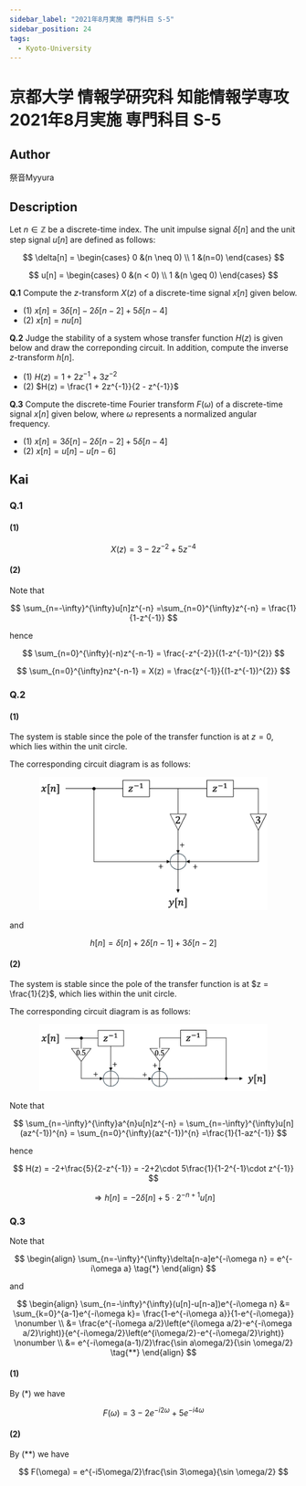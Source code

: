 ```yaml
---
sidebar_label: "2021年8月実施 専門科目 S-5"
sidebar_position: 24
tags:
  - Kyoto-University
---
```


# 京都大学 情報学研究科 知能情報学専攻 2021年8月実施 専門科目 S-5

## **Author**
祭音Myyura

## **Description**
Let $n \in \mathbb{Z}$ be a discrete-time index.
The unit impulse signal $\delta[n]$ and the unit step signal $u[n]$ are defined as follows:

$$
\delta[n] = \begin{cases}
    0 &(n \neq 0) \\
    1 &(n=0)
\end{cases}
$$

$$
u[n] = \begin{cases}
    0 &(n < 0) \\
    1 &(n \geq 0)
\end{cases}
$$

**Q.1** Compute the $z$-transform $X(z)$ of a discrete-time signal $x[n]$ given below.

- (1) $x[n] = 3\delta [n] - 2\delta [n-2] + 5\delta [n-4]$
- (2) $x[n] = nu[n]$

**Q.2** Judge the stability of a system whose transfer function $H(z)$ is given below and draw the correponding circuit.
In addition, compute the inverse $z$-transform $h[n]$.

- (1) $H(z) = 1 + 2z^{-1} + 3z^{-2}$
- (2) $H(z) = \frac{1 + 2z^{-1}}{2 - z^{-1}}$

**Q.3** Compute the discrete-time Fourier transform $F(\omega)$ of a discrete-time signal $x[n]$ given below, where $\omega$ represents a normalized angular frequency.

- (1) $x[n] = 3\delta [n] - 2\delta [n-2] + 5\delta [n-4]$
- (2) $x[n] = u[n] - u[n-6]$

## **Kai**
### Q.1
#### (1)

$$
X(z) = 3-2z^{-2}+5z^{-4}
$$

#### (2)
Note that

$$
\sum_{n=-\infty}^{\infty}u[n]z^{-n} =\sum_{n=0}^{\infty}z^{-n} = \frac{1}{1-z^{-1}}
$$

hence

$$
\sum_{n=0}^{\infty}(-n)z^{-n-1} = \frac{-z^{-2}}{(1-z^{-1})^{2}}
$$


$$
\sum_{n=0}^{\infty}nz^{-n-1} = X(z) = \frac{z^{-1}}{(1-z^{-1})^{2}}
$$

### Q.2
#### (1)
The system is stable since the pole of the transfer function is at $z = 0$, which lies within the unit circle.

The corresponding circuit diagram is as follows:

<figure style="text-align:center;">
  <img src="https://raw.githubusercontent.com/Myyura/the_kai_project_assets/main/kakomonn/kyoto_university/informatics/ist_202108_senmon_s_5_p1.png" width="400" alt=""/>
</figure>

and

$$
h[n] = \delta[n]+2\delta[n-1]+3\delta[n-2]
$$

#### (2)
The system is stable since the pole of the transfer function is at $z = \frac{1}{2}$, which lies within the unit circle.

The corresponding circuit diagram is as follows:

<figure style="text-align:center;">
  <img src="https://raw.githubusercontent.com/Myyura/the_kai_project_assets/main/kakomonn/kyoto_university/informatics/ist_202108_senmon_s_5_p2.png" width="400" alt=""/>
</figure>

Note that

$$
\sum_{n=-\infty}^{\infty}a^{n}u[n]z^{-n}
= \sum_{n=-\infty}^{\infty}u[n](az^{-1})^{n}
= \sum_{n=0}^{\infty}(az^{-1})^{n}
=\frac{1}{1-az^{-1}}
$$

hence

$$
H(z) = -2+\frac{5}{2-z^{-1}} = -2+2\cdot 5\frac{1}{1-2^{-1}\cdot z^{-1}}
$$

$$
\Rightarrow h[n] = -2\delta[n]+5\cdot 2^{-n+1}u[n]
$$

### Q.3
Note that

$$
\begin{align}
\sum_{n=-\infty}^{\infty}\delta[n-a]e^{-i\omega n} = e^{-i\omega a} \tag{*}
\end{align}
$$

and

$$
\begin{align}
\sum_{n=-\infty}^{\infty}(u[n]-u[n-a])e^{-i\omega n} &= \sum_{k=0}^{a-1}e^{-i\omega k}= \frac{1-e^{-i\omega a}}{1-e^{-i\omega}} \nonumber \\
&= \frac{e^{-i\omega a/2}\left(e^{i\omega a/2}-e^{-i\omega a/2}\right)}{e^{-i\omega/2}\left(e^{i\omega/2}-e^{-i\omega/2}\right)} \nonumber \\
&= e^{-i\omega(a-1)/2}\frac{\sin a\omega/2}{\sin \omega/2} \tag{**}
\end{align}
$$

#### (1)
By (*) we have

$$
F(\omega) = 3 - 2e^{-i2\omega} + 5e^{-i4\omega}
$$

#### (2)
By (**) we have

$$
F(\omega) = e^{-i5\omega/2}\frac{\sin 3\omega}{\sin \omega/2}
$$
